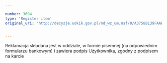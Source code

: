 ```yaml
---

number: 3694
type: 'Register item'
original_uri: 'http://decyzje.uokik.gov.pl/nd_wz_um.nsf/0/A3758B139FAAB287C1257A6A00362F58?OpenDocument'


---
```


Reklamacja składana jest w oddziale, w formie pisemnej (na odpowiednim formularzu bankowym) i zawiera podpis Użytkownika, zgodny z podpisem na karcie

